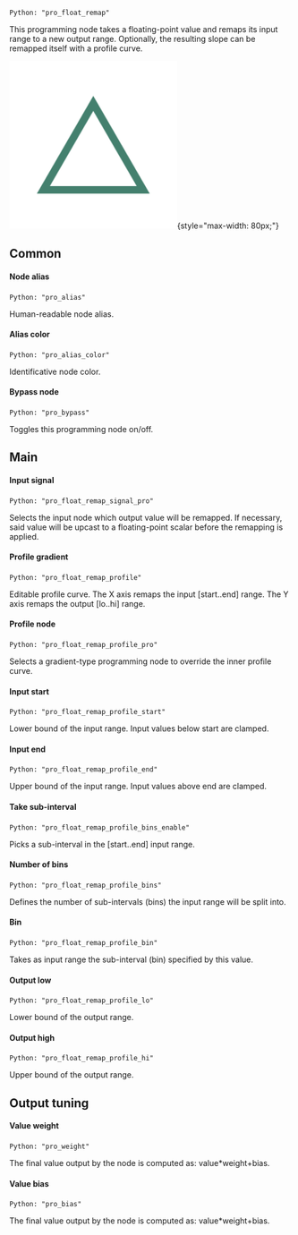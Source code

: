 `Python: "pro_float_remap"`

This programming node takes a floating-point value and remaps its input range to a new output range. Optionally, the resulting slope can be remapped itself with a profile curve.

![Icon](pro_float_remap_swatch.png "Icon"){style="max-width: 80px;"}

## Common

#### Node alias
`Python: "pro_alias"`

Human-readable node alias.

#### Alias color
`Python: "pro_alias_color"`

Identificative node color.

#### Bypass node
`Python: "pro_bypass"`

Toggles this programming node on/off.

## Main

#### Input signal
`Python: "pro_float_remap_signal_pro"`

Selects the input node which output value will be remapped. If necessary, said value will be upcast to a floating-point scalar before the remapping is applied.

#### Profile gradient
`Python: "pro_float_remap_profile"`

Editable profile curve. The X axis remaps the input [start..end] range. The Y axis remaps the output [lo..hi] range.

#### Profile node
`Python: "pro_float_remap_profile_pro"`

Selects a gradient-type programming node to override the inner profile curve.

#### Input start
`Python: "pro_float_remap_profile_start"`

Lower bound of the input range. Input values below start are clamped.

#### Input end
`Python: "pro_float_remap_profile_end"`

Upper bound of the input range. Input values above end are clamped.

#### Take sub-interval
`Python: "pro_float_remap_profile_bins_enable"`

Picks a sub-interval in the [start..end] input range.

#### Number of bins
`Python: "pro_float_remap_profile_bins"`

Defines the number of sub-intervals (bins) the input range will be split into.

#### Bin
`Python: "pro_float_remap_profile_bin"`

Takes as input range the sub-interval (bin) specified by this value.

#### Output low
`Python: "pro_float_remap_profile_lo"`

Lower bound of the output range.

#### Output high
`Python: "pro_float_remap_profile_hi"`

Upper bound of the output range.

## Output tuning

#### Value weight
`Python: "pro_weight"`

The final value output by the node is computed as: value*weight+bias.

#### Value bias
`Python: "pro_bias"`

The final value output by the node is computed as: value*weight+bias.

